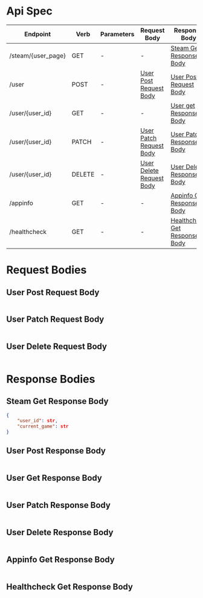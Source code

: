 # Api Spec

| Endpoint | Verb | Parameters | Request Body | Response Body | Requires Auth | 
| --- | --- | --- | --- | --- | --- |
| /steam/{user_page} | GET | - | - | [Steam Get Response Body](#steam-get-response-body) | No |
| /user | POST | - | [User Post Request Body](#user-post-request-body) | [User Post Request Body](#user-post-response-body) | Yes |
| /user/{user_id} | GET | - |  - |  [User get Response Body](#user-get-response-body) | Yes |
| /user/{user_id} | PATCH | - | [User Patch Request Body](#user-patch-request-body) | [User Patch Response Body](#user-patch-response-body) | Yes |
| /user/{user_id} | DELETE | - | [User Delete Request Body](#user-delete-request-body) | [User Delete Response Body](#user-delete-response-body) | Yes |
| /appinfo | GET | - | - | [Appinfo Get Response Body](#appinfo-get-response-body) | No |
| /healthcheck | GET | - | - | [Healthcheck Get Response Body](#healthcheck-get-response-body) | No |
  
# Request Bodies

## User Post Request Body
```json

```

## User Patch Request Body
```json

```

## User Delete Request Body
```json

```

# Response Bodies

## Steam Get Response Body
```json 
{
    "user_id": str,
    "current_game": str
}
```

## User Post Response Body 
```json

```

## User Get Response Body
```json

```

## User Patch Response Body
```json

```

## User Delete Response Body 
```json

```

## Appinfo Get Response Body
```json

```

## Healthcheck Get Response Body
```json

```